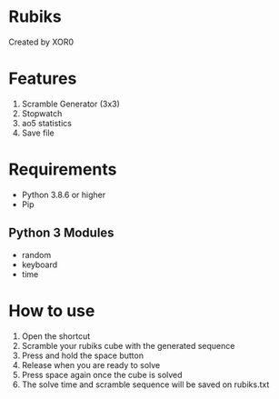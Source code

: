 # Rubiks
Created by XOR0
# Features
1. Scramble Generator (3x3)
2. Stopwatch
3. ao5 statistics
4. Save file

# Requirements
- Python 3.8.6 or higher
- Pip

## Python 3 Modules
- random
- keyboard
- time

# How to use
1. Open the shortcut
2. Scramble your rubiks cube with the generated sequence
3. Press and hold the space button
4. Release when you are ready to solve
5. Press space again once the cube is solved
6. The solve time and scramble sequence will be saved on rubiks.txt
